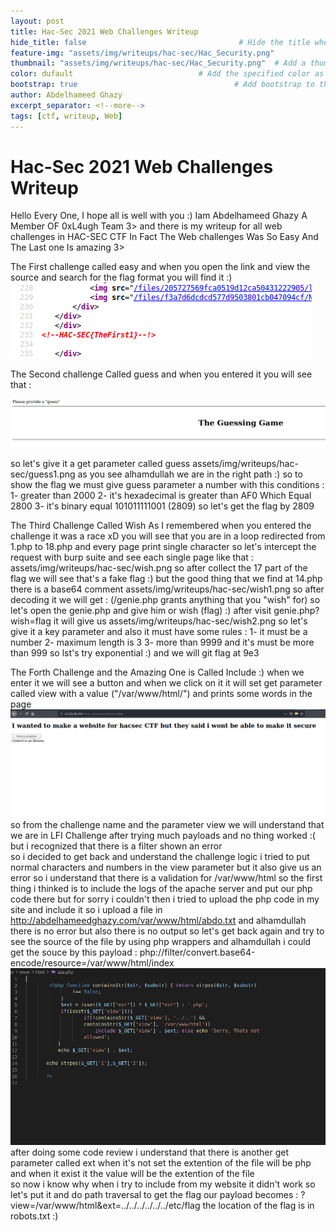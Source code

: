 ```yaml
---
layout: post
title: Hac-Sec 2021 Web Challenges Writeup                               # Title of the page
hide_title: false                                  # Hide the title when displaying the post, but shown in lists of posts
feature-img: "assets/img/writeups/hac-sec/Hac_Security.png"              # Add a feature-image to the post
thumbnail: "assets/img/writeups/hac-sec/Hac_Security.png"  # Add a thumbnail image on blog view
color: dufault                            # Add the specified color as feature image, and change link colors in post
bootstrap: true                                   # Add bootstrap to the page
author: Abdelhameed Ghazy
excerpt_separator: <!--more-->
tags: [ctf, writeup, Web]
---
```

<h1>Hac-Sec 2021 Web Challenges Writeup </h1>  
 <!--more-->


Hello Every One, I hope all is well with you :) 
Iam Abdelhameed Ghazy A Member OF 0xL4ugh Team 3> and there is my writeup for all web challenges in HAC-SEC CTF 
In Fact The Web challenges Was So Easy And The Last one Is amazing 3> 

The First challenge called easy and when you open the link and view the source and search for the flag format you will find it :) 
<img src="https://github.com/0xL4ugh/0xl4ugh.github.io/raw/main/assets/img/writeups/hac-sec/easy.png" />


The Second challenge Called guess and when you entered it you will see that :

<img src="https://github.com/0xL4ugh/0xl4ugh.github.io/raw/main/assets/img/writeups/hac-sec/guess.png" />

so let's give it a get parameter called guess 
assets/img/writeups/hac-sec/guess1.png
as you see alhamdullah we are in the right path :) 
so to show the flag we must give guess parameter a number  with this conditions :
1- greater than 2000 
2- it's hexadecimal is greater than AF0 Which Equal 2800
3- it's binary equal 101011111001 (2809) 
so let's get the flag by 2809 


The Third Challenge Called Wish As I remembered 
when you entered the challenge it  was a race xD
you will see that you are in a loop redirected from 1.php to 18.php
and every page print single character so let's intercept the request
with burp suite and see each single page like that :
assets/img/writeups/hac-sec/wish.png
so after collect the 17 part of the flag we will see that's 
a fake flag :) but the good thing that we find at 14.php
there is a base64 comment
assets/img/writeups/hac-sec/wish1.png
so after decoding it  we will get :
(/genie.php grants anything that you "wish" for)
so let's open the genie.php and give him or wish (flag) :) 
after visit genie.php?wish=flag it will give us
assets/img/writeups/hac-sec/wish2.png
so let's give it a key parameter and also it must have some rules :
1- it must be a number 
2- maximum length is 3 
3- more than 9999 and it's must be more than 999
so lst's try exponential :)  and we will git flag at 9e3



The Forth Challenge and the Amazing One is Called Include :) 
when we enter it we will see a button and when we click on it
it will set get parameter called view with a value 
("/var/www/html/") and prints some words in the page
<img src="https://github.com/0xL4ugh/0xl4ugh.github.io/raw/main/assets/img/writeups/hac-sec/include.png" />
so from the challenge name  and the parameter view
we will understand that we are in LFI Challenge
after trying much payloads and no thing worked :(
but i recognized that there is a filter shown an error  
so i decided to get back and understand the challenge logic 
i tried to put normal characters and numbers in the view parameter 
but it also give us an error so  i understand that there is a validation
for /var/www/html so the first thing i thinked is to include the logs of the apache server
and put our php code there but for sorry i couldn't 
then i tried to upload the php code in my site and include it 
so i upload a file in http://abdelhameedghazy.com/var/www/html/abdo.txt
and alhamdullah there is no error but also there is no output 
so let's get back again and try to see the source of the file by using php wrappers
and alhamdullah i could get the souce by this payload : 
php://filter/convert.base64-encode/resource=/var/www/html/index
<img src="https://github.com/0xL4ugh/0xl4ugh.github.io/raw/main/assets/img/writeups/hac-sec/include1.png"/>
after doing some code review i understand that there is another 
get parameter called ext when it's not set the extention of the file will be php
and when it exist it the value will be the extention of the file  
so now i know why when i try to include from my website it didn't work 
so let's put it and do path traversal to get the flag 
our payload becomes : 
?view=/var/www/html&ext=../../../../../../etc/flag
the location of the flag is in robots.txt :)  
